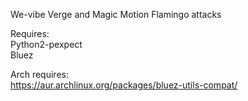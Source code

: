 We-vibe Verge and Magic Motion Flamingo attacks

Requires:<br />
Python2-pexpect <br />
Bluez <br />

Arch requires: <br />
https://aur.archlinux.org/packages/bluez-utils-compat/

